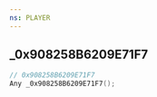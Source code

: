 ```yaml
---
ns: PLAYER
---
```

## _0x908258B6209E71F7

```c
// 0x908258B6209E71F7
Any _0x908258B6209E71F7();
```

